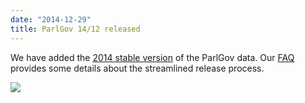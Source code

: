 ```yaml
---
date: "2014-12-29"
title: ParlGov 14/12 released
---
```


We have added the [2014 stable version](http://www.parlgov.org/documentation/changelog/#2014) of the ParlGov data. Our [FAQ](http://www.parlgov.org/#faq) provides some details about the streamlined release process.

![](/images/parliament-sweden.jpg)
